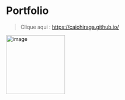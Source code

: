 
# Portfolio
> Clique aqui : https://caiohiraga.github.io/




<img width="161" alt="image" src="https://github.com/user-attachments/assets/3fb957ce-dbd4-43aa-a28f-6a190e3ddcf4" />




